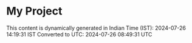 # My Project

This content is dynamically generated in Indian Time (IST): 2024-07-26 14:19:31 IST
Converted to UTC: 2024-07-26 08:49:31 UTC

